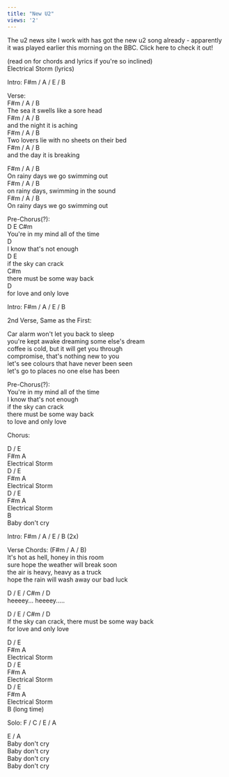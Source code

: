 ```yaml
---
title: "New U2"
views: '2'
---
```

<p>The u2 news site I work with has got the new u2 song already - apparently it was played earlier this morning on the BBC. Click here to check it out!</p>
<p>(read on for chords and lyrics if you're so inclined)<br />
Electrical Storm (lyrics)</p>
<p>Intro: F#m / A / E / B</p>
<p>Verse:<br />
F#m / A / B<br />
The sea it swells like a sore head<br />
F#m / A / B<br />
and the night it is aching<br />
F#m / A / B<br />
Two lovers lie with no sheets on their bed<br />
F#m / A / B<br />
and the day it is breaking</p>
<p>F#m / A / B<br />
On rainy days we go swimming out<br />
F#m / A / B<br />
on rainy days, swimming in the sound<br />
F#m / A / B<br />
On rainy days we go swimming out</p>
<p>Pre-Chorus(?):<br />
D E C#m<br />
You're in my mind all of the time<br />
D<br />
I know that's not enough<br />
D E<br />
if the sky can crack<br />
C#m<br />
there must be some way back<br />
D<br />
for love and only love</p>
<p>Intro: F#m / A / E / B</p>
<p>2nd Verse, Same as the First:</p>
<p>Car alarm won't let you back to sleep<br />
you're kept awake dreaming some else's dream<br />
coffee is cold, but it will get you through<br />
compromise, that's nothing new to you<br />
let's see colours that have never been seen<br />
let's go to places no one else has been</p>
<p>Pre-Chorus(?):<br />
You're in my mind all of the time<br />
I know that's not enough<br />
if the sky can crack<br />
there must be some way back<br />
to love and only love</p>
<p>Chorus:</p>
<p>D / E<br />
F#m A<br />
Electrical Storm<br />
D / E<br />
F#m A<br />
Electrical Storm<br />
D / E<br />
F#m A<br />
Electrical Storm<br />
B<br />
Baby don't cry</p>
<p>Intro: F#m / A / E / B (2x)</p>
<p>Verse Chords: (F#m / A / B)<br />
It's hot as hell, honey in this room<br />
sure hope the weather will break soon<br />
the air is heavy, heavy as a truck<br />
hope the rain will wash away our bad luck</p>
<p>D / E / C#m / D<br />
heeeey... heeeey.....</p>
<p>D / E / C#m / D<br />
If the sky can crack, there must be some way back<br />
for love and only love</p>
<p>D / E<br />
F#m A<br />
Electrical Storm<br />
D / E<br />
F#m A<br />
Electrical Storm<br />
D / E<br />
F#m A<br />
Electrical Storm<br />
B (long time)</p>
<p>Solo: F / C / E / A</p>
<p>E / A<br />
Baby don't cry<br />
Baby don't cry<br />
Baby don't cry<br />
Baby don't cry</p>
